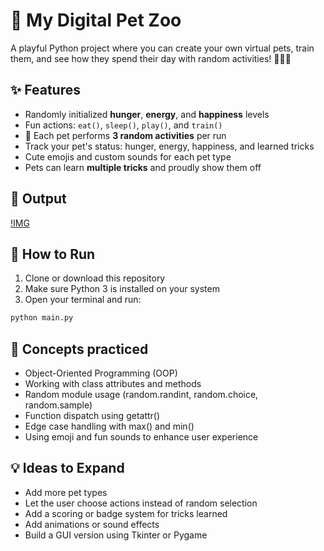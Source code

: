 # 🐾 My Digital Pet Zoo

A playful Python project where you can create your own virtual pets, train them, and see how they spend their day with random activities! 🐶🐱🐰

## ✨ Features

- Randomly initialized **hunger**, **energy**, and **happiness** levels
- Fun actions: `eat()`, `sleep()`, `play()`, and `train()`
- 🎲 Each pet performs **3 random activities** per run
- Track your pet's status: hunger, energy, happiness, and learned tricks
- Cute emojis and custom sounds for each pet type
- Pets can learn **multiple tricks** and proudly show them off

## 📸 Output
[!IMG](./output.png)

## 🐍 How to Run

1. Clone or download this repository
2. Make sure Python 3 is installed on your system
3. Open your terminal and run:

```bash
python main.py
```
## 🧠 Concepts practiced
- Object-Oriented Programming (OOP)
- Working with class attributes and methods
- Random module usage (random.randint, random.choice, random.sample)
- Function dispatch using getattr()
- Edge case handling with max() and min()
- Using emoji and fun sounds to enhance user experience

## 💡 Ideas to Expand
- Add more pet types
- Let the user choose actions instead of random selection
- Add a scoring or badge system for tricks learned
- Add animations or sound effects
- Build a GUI version using Tkinter or Pygame